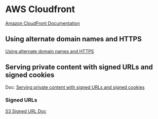 # AWS Cloudfront

[Amazon CloudFront Documentation](https://docs.aws.amazon.com/cloudfront/index.html)

## Using alternate domain names and HTTPS

[Using alternate domain names and HTTPS](https://docs.aws.amazon.com/AmazonCloudFront/latest/DeveloperGuide/using-https-alternate-domain-names.html)

## Serving private content with signed URLs and signed cookies

Doc: [Serving private content with signed URLs and signed cookies](https://docs.aws.amazon.com/AmazonCloudFront/latest/DeveloperGuide/PrivateContent.html)

### Signed URLs

[S3 Signed URL Doc](https://docs.aws.amazon.com/AmazonCloudFront/latest/DeveloperGuide/private-content-signed-urls.html)
